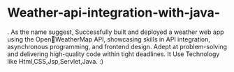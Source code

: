 # Weather-api-integration-with-java-

. As the name suggest, Successfully built and deployed a weather web app using the OpenWeatherMap API, showcasing skills in API integration, asynchronous programming, and frontend design. Adept at
problem-solving and delivering high-quality code within tight deadlines. It Use Technology like Html,CSS,Jsp,Servlet,Java.
   :)
